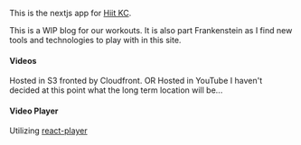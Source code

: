This is the nextjs app for [Hiit KC](https://hiitkc.com).

This is a WIP blog for our workouts. It is also part Frankenstein as I find new tools and technologies to play with in this site.

#### Videos

Hosted in S3 fronted by Cloudfront.
OR
Hosted in YouTube
I haven't decided at this point what the long term location will be...

#### Video Player

Utilizing [react-player](https://www.npmjs.com/package/react-player)

